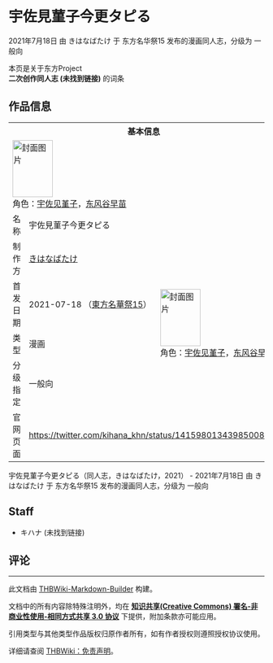 # 宇佐見菫子今更タピる

<!-- source html: G:\repos\THBWiki-Markdown-Builder\THBWikiMarkdown\Temp\main\2\29\ns0%3A%E5%AE%87%E4%BD%90%E8%A6%8B%E8%8F%AB%E5%AD%90%E4%BB%8A%E6%9B%B4%E3%82%BF%E3%83%94%E3%82%8B.html -->

2021年7月18日 由 きはなばたけ 于 东方名华祭15 发布的漫画同人志，分级为 一般向

本页是关于东方Project  
 **二次创作同人志 (未找到链接)** 的词条
## 作品信息

<table><tbody><tr><th colspan="3">基本信息</th></tr><tr><td class="cover-artwork-mobile" colspan="2"><a href="./文件-宇佐見菫子今更タピる封面.jpg.md" class="image" title="封面图片"><img alt="封面图片" src="https://upload.thwiki.cc/thumb/e/e6/%E5%AE%87%E4%BD%90%E8%A6%8B%E8%8F%AB%E5%AD%90%E4%BB%8A%E6%9B%B4%E3%82%BF%E3%83%94%E3%82%8B%E5%B0%81%E9%9D%A2.jpg/79px-%E5%AE%87%E4%BD%90%E8%A6%8B%E8%8F%AB%E5%AD%90%E4%BB%8A%E6%9B%B4%E3%82%BF%E3%83%94%E3%82%8B%E5%B0%81%E9%9D%A2.jpg" decoding="async" loading="lazy" width="79" height="112" srcset="https://upload.thwiki.cc/thumb/e/e6/%E5%AE%87%E4%BD%90%E8%A6%8B%E8%8F%AB%E5%AD%90%E4%BB%8A%E6%9B%B4%E3%82%BF%E3%83%94%E3%82%8B%E5%B0%81%E9%9D%A2.jpg/119px-%E5%AE%87%E4%BD%90%E8%A6%8B%E8%8F%AB%E5%AD%90%E4%BB%8A%E6%9B%B4%E3%82%BF%E3%83%94%E3%82%8B%E5%B0%81%E9%9D%A2.jpg 1.5x, https://upload.thwiki.cc/thumb/e/e6/%E5%AE%87%E4%BD%90%E8%A6%8B%E8%8F%AB%E5%AD%90%E4%BB%8A%E6%9B%B4%E3%82%BF%E3%83%94%E3%82%8B%E5%B0%81%E9%9D%A2.jpg/159px-%E5%AE%87%E4%BD%90%E8%A6%8B%E8%8F%AB%E5%AD%90%E4%BB%8A%E6%9B%B4%E3%82%BF%E3%83%94%E3%82%8B%E5%B0%81%E9%9D%A2.jpg 2x" data-file-width="1451" data-file-height="2048"></a><div class="cover-char">角色：<a href="./宇佐见堇子.md" title="宇佐见堇子">宇佐见堇子</a>，<a href="./东风谷早苗.md" title="东风谷早苗">东风谷早苗</a></div></td>
</tr><tr><td class="label">名称</td><td colspan="2"> 宇佐見菫子今更タピる </td></tr><tr><td class="label">制作方</td><td><a href="./きはなばたけ.md" title="きはなばたけ">きはなばたけ</a></td><td class="cover-artwork" rowspan="4" style="min-width:112px;"><a href="./文件-宇佐見菫子今更タピる封面.jpg.md" class="image" title="封面图片"><img alt="封面图片" src="https://upload.thwiki.cc/thumb/e/e6/%E5%AE%87%E4%BD%90%E8%A6%8B%E8%8F%AB%E5%AD%90%E4%BB%8A%E6%9B%B4%E3%82%BF%E3%83%94%E3%82%8B%E5%B0%81%E9%9D%A2.jpg/79px-%E5%AE%87%E4%BD%90%E8%A6%8B%E8%8F%AB%E5%AD%90%E4%BB%8A%E6%9B%B4%E3%82%BF%E3%83%94%E3%82%8B%E5%B0%81%E9%9D%A2.jpg" decoding="async" loading="lazy" width="79" height="112" srcset="https://upload.thwiki.cc/thumb/e/e6/%E5%AE%87%E4%BD%90%E8%A6%8B%E8%8F%AB%E5%AD%90%E4%BB%8A%E6%9B%B4%E3%82%BF%E3%83%94%E3%82%8B%E5%B0%81%E9%9D%A2.jpg/119px-%E5%AE%87%E4%BD%90%E8%A6%8B%E8%8F%AB%E5%AD%90%E4%BB%8A%E6%9B%B4%E3%82%BF%E3%83%94%E3%82%8B%E5%B0%81%E9%9D%A2.jpg 1.5x, https://upload.thwiki.cc/thumb/e/e6/%E5%AE%87%E4%BD%90%E8%A6%8B%E8%8F%AB%E5%AD%90%E4%BB%8A%E6%9B%B4%E3%82%BF%E3%83%94%E3%82%8B%E5%B0%81%E9%9D%A2.jpg/159px-%E5%AE%87%E4%BD%90%E8%A6%8B%E8%8F%AB%E5%AD%90%E4%BB%8A%E6%9B%B4%E3%82%BF%E3%83%94%E3%82%8B%E5%B0%81%E9%9D%A2.jpg 2x" data-file-width="1451" data-file-height="2048"></a><div class="cover-char">角色：<a href="./宇佐见堇子.md" title="宇佐见堇子">宇佐见堇子</a>，<a href="./东风谷早苗.md" title="东风谷早苗">东风谷早苗</a></div></td>
</tr><tr><td class="label">首发日期</td><td>2021-07-18&#160;（<a href="/展会作品列表?e=%E4%B8%9C%E6%96%B9%E5%90%8D%E5%8D%8E%E7%A5%AD%2315">東方名華祭15</a>）</td></tr><tr><td class="label">类型</td><td>漫画</td></tr><tr><td class="label">分级指定</td><td>一般向</td></tr>
<tr><td class="label">官网页面</td><td colspan="2"><a rel="nofollow" class="external free" href="https://twitter.com/kihana_khn/status/1415980134398500866">https://twitter.com/kihana_khn/status/1415980134398500866</a></td></tr></tbody></table>

宇佐見菫子今更タピる（同人志，きはなばたけ，2021） - 2021年7月18日 由 きはなばたけ 于 东方名华祭15 发布的漫画同人志，分级为 一般向
## Staff
- キハナ (未找到链接)

## 评论




---

此文档由 [THBWiki-Markdown-Builder](https://github.com/Delsin-Yu/THBWiki-Markdown-Builder) 构建。

文档中的所有内容除特殊注明外，均在 [**知识共享(Creative Commons) 署名-非商业性使用-相同方式共享 3.0 协议**](https://creativecommons.org/licenses/by-sa/3.0/deed.zh-hans) 下提供，附加条款亦可能应用。

引用类型与其他类型作品版权归原作者所有，如有作者授权则遵照授权协议使用。

详细请查阅 [THBWiki：免责声明](https://thbwiki.cc/THBWiki:%E5%85%8D%E8%B4%A3%E5%A3%B0%E6%98%8E)。

